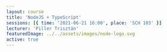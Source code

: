 ```yaml
---
layout: course
title: 'NodeJS + TypeScript'
sessions: [{ time: '2021-06-21 16:00', place: 'SCH 103' }]
lecturer: 'Piller Trisztán'
featuredImage: ../../assets/images/node-logo.svg
active: true
---
```

